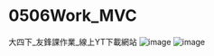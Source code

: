 # 0506Work_MVC
大四下_友鋒課作業_線上YT下載網站
![image](https://github.com/hank444tw/0517Work_MVC/blob/master/Demo1.JPG)
![image](https://github.com/hank444tw/0517Work_MVC/blob/master/Demo2.jpg)
